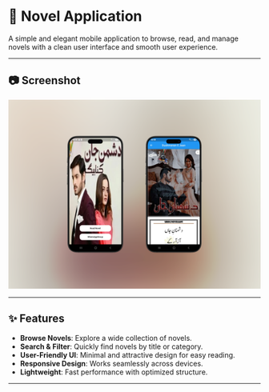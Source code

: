# 📖 Novel Application

A simple and elegant mobile application to browse, read, and manage novels with a clean user interface and smooth user experience.

---
## 📷 Screenshot
![Novel Application Screenshot](https://github.com/MuhammadSaimArshad/Novel-Application/blob/e2f6f45236fbdee1c852e17b3214e89db92d4a3d/novel%20apps.png)

---

## ✨ Features
- **Browse Novels**: Explore a wide collection of novels.  
- **Search & Filter**: Quickly find novels by title or category.  
- **User-Friendly UI**: Minimal and attractive design for easy reading.  
- **Responsive Design**: Works seamlessly across devices.  
- **Lightweight**: Fast performance with optimized structure.  

---






